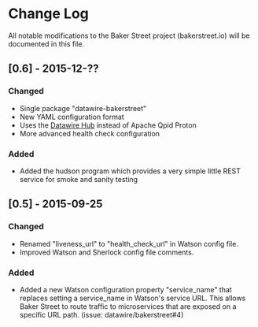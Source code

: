 # Change Log
All notable modifications to the Baker Street project (bakerstreet.io) will be documented in this file.

## [0.6] - 2015-12-??

### Changed
- Single package "datawire-bakerstreet"
- New YAML configuration format
- Uses the [Datawire Hub](https://github.com/datawire/hub) instead of Apache Qpid Proton
- More advanced health check configuration

### Added
- Added the hudson program which provides a very simple little REST service for smoke and sanity testing

## [0.5] - 2015-09-25
### Changed
- Renamed "liveness_url" to "health_check_url" in Watson config file.
- Improved Watson and Sherlock config file comments.

### Added
- Added a new Watson configuration property "service_name" that replaces setting a service_name in Watson's service URL. This allows Baker Street to route traffic to microservices that are exposed on a specific URL path. (issue: datawire/bakerstreet#4)